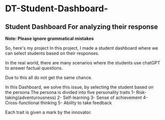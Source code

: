 # DT-Student-Dashboard-
## Student Dashboard For analyzing their response 

**Note: Please ignore grammatical mistakes** 

So, here's my project 
In this project, I made a student dashboard where we can select students based on their responses.

In the real world, there are many scenarios where the students use chatGPT to answer factual questions. 

Due to this all do not get the same chance. 

In this Dashboard, we solve this issue, by selecting the student based on the persona 
The persona is divided into five personality traits
1- Risk-taking(adventurousness) 
2- Self-learning
3- Sense of achievement 
4- Cross-functional thinking 
5- Ability to take feedback

Each trait is given a mark by the innovator.
